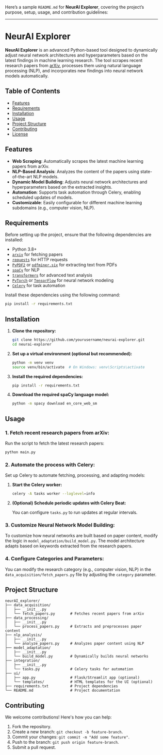 Here’s a sample `README.md` for **NeurAI Explorer**, covering the project’s purpose, setup, usage, and contribution guidelines:

---

# **NeurAI Explorer**

**NeurAI Explorer** is an advanced Python-based tool designed to dynamically adjust neural network architectures and hyperparameters based on the latest findings in machine learning research. The tool scrapes recent research papers from [arXiv](https://arxiv.org/), processes them using natural language processing (NLP), and incorporates new findings into neural network models automatically.

## **Table of Contents**
- [Features](#features)
- [Requirements](#requirements)
- [Installation](#installation)
- [Usage](#usage)
- [Project Structure](#project-structure)
- [Contributing](#contributing)
- [License](#license)

## **Features**
- **Web Scraping**: Automatically scrapes the latest machine learning papers from arXiv.
- **NLP-Based Analysis**: Analyzes the content of the papers using state-of-the-art NLP models.
- **Dynamic Model Building**: Adjusts neural network architectures and hyperparameters based on the extracted insights.
- **Automation**: Supports task automation through Celery, enabling scheduled updates of models.
- **Customizable**: Easily configurable for different machine learning subdomains (e.g., computer vision, NLP).

## **Requirements**

Before setting up the project, ensure that the following dependencies are installed:

- Python 3.8+
- [`arxiv`](https://pypi.org/project/arxiv/) for fetching papers
- [`requests`](https://docs.python-requests.org/en/latest/) for HTTP requests
- [`PyPDF2`](https://pypi.org/project/PyPDF2/) or [`pdfminer.six`](https://pypi.org/project/pdfminer.six/) for extracting text from PDFs
- [`spaCy`](https://spacy.io/) for NLP
- [`transformers`](https://huggingface.co/transformers/) for advanced text analysis
- [`PyTorch`](https://pytorch.org/) or [`TensorFlow`](https://www.tensorflow.org/) for neural network modeling
- [`Celery`](https://docs.celeryproject.org/en/stable/) for task automation

Install these dependencies using the following command:

```bash
pip install -r requirements.txt
```

## **Installation**

1. **Clone the repository:**

   ```bash
   git clone https://github.com/yourusername/neurai-explorer.git
   cd neurai-explorer
   ```

2. **Set up a virtual environment (optional but recommended):**

   ```bash
   python -m venv venv
   source venv/bin/activate  # On Windows: venv\Scripts\activate
   ```

3. **Install the required dependencies:**

   ```bash
   pip install -r requirements.txt
   ```

4. **Download the required spaCy language model:**

   ```bash
   python -m spacy download en_core_web_sm
   ```

## **Usage**

### **1. Fetch recent research papers from arXiv:**

Run the script to fetch the latest research papers:

```bash
python main.py
```

### **2. Automate the process with Celery:**

Set up Celery to automate fetching, processing, and adapting models:

1. **Start the Celery worker:**

   ```bash
   celery -A tasks worker --loglevel=info
   ```

2. **(Optional) Schedule periodic updates with Celery Beat:**

   You can configure `tasks.py` to run updates at regular intervals.

### **3. Customize Neural Network Model Building:**

To customize how neural networks are built based on paper content, modify the logic in `model_adaptation/build_model.py`. The model architecture adapts based on keywords extracted from the research papers.

### **4. Configure Categories and Parameters:**

You can modify the research category (e.g., computer vision, NLP) in the `data_acquisition/fetch_papers.py` file by adjusting the `category` parameter.

## **Project Structure**

```
neurAI_explorer/
├── data_acquisition/
│   ├── __init__.py
│   └── fetch_papers.py       # Fetches recent papers from arXiv
├── data_processing/
│   ├── __init__.py
│   └── process_papers.py     # Extracts and preprocesses paper content
├── nlp_analysis/
│   ├── __init__.py
│   └── analyze_papers.py     # Analyzes paper content using NLP
├── model_adaptation/
│   ├── __init__.py
│   └── build_model.py        # Dynamically builds neural networks
├── integration/
│   ├── __init__.py
│   └── tasks.py              # Celery tasks for automation
├── ui/
│   ├── app.py                # Flask/Streamlit app (optional)
│   └── templates/            # HTML templates for the UI (optional)
├── requirements.txt          # Project dependencies
└── README.md                 # Project documentation
```

## **Contributing**

We welcome contributions! Here's how you can help:

1. Fork the repository.
2. Create a new branch: `git checkout -b feature-branch`.
3. Commit your changes: `git commit -m "Add some feature"`.
4. Push to the branch: `git push origin feature-branch`.
5. Submit a pull request.

